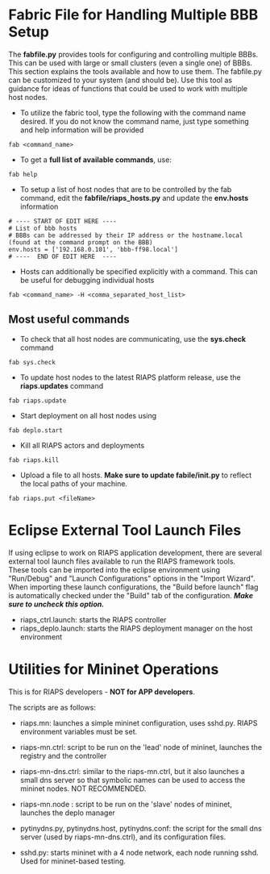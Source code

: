 # Fabric File for Handling Multiple BBB Setup
The **fabfile.py** provides tools for configuring and controlling multiple BBBs.  This can be used with large or small clusters (even a single one) of BBBs.  This section explains the tools available and how to use them.  The fabfile.py can be customized to your system (and should be).  Use this tool as guidance for ideas of functions that could be used to work with multiple host nodes.
- To utilize the fabric tool, type the following with the command name desired.  If you do not know the command name, just type something and help information will be provided
```
fab <command_name>
```
- To get a **full list of available commands**, use:
```
fab help
```

- To setup a list of host nodes that are to be controlled by the fab command, edit the **fabfile/riaps_hosts.py** and update the **env.hosts** information
```
# ---- START OF EDIT HERE ----
# List of bbb hosts
# BBBs can be addressed by their IP address or the hostname.local (found at the command prompt on the BBB)
env.hosts = ['192.168.0.101', 'bbb-ff98.local']
# ----  END OF EDIT HERE  ----
```
- Hosts can additionally be specified explicitly with a command. This can be useful for debugging individual hosts
```
fab <command_name> -H <comma_separated_host_list>
```

## Most useful commands
- To check that all host nodes are communicating, use the **sys.check** command
```
fab sys.check
```
- To update host nodes to the latest RIAPS platform release, use the **riaps.updates** command
```
fab riaps.update
```
- Start deployment on all host nodes using
```
fab deplo.start
```
- Kill all RIAPS actors and deployments
```
fab riaps.kill
```
- Upload a file to all hosts. **Make sure to update fabile/__init__.py** to reflect the local paths of your machine.
```
fab riaps.put <fileName>
```

# Eclipse External Tool Launch Files

If using eclipse to work on RIAPS application development, there are several external tool launch files available to run the RIAPS framework tools.  
These tools can be imported into the eclipse environment using "Run/Debug" and "Launch Configurations" options in the "Import Wizard".  When 
importing these launch configurations, the "Build before launch" flag is automatically checked under the "Build" tab of the configuration.  ***Make
sure to uncheck this option.***

- riaps_ctrl.launch:  starts the RIAPS controller
- riaps_deplo.launch:  starts the RIAPS deployment manager on the host environment


# Utilities for Mininet Operations
This is for RIAPS developers - **NOT for APP developers**.

The scripts are as follows:
- riaps.mn: launches a simple mininet configuration, uses sshd.py. RIAPS environment variables must be set.  

- riaps-mn.ctrl: script to be run on the 'lead' node of mininet, launches the registry and the controller

- riaps-mn-dns.ctrl: similar to the riaps-mn.ctrl, but it also launches a small dns server so that symbolic names can be used to access the mininet nodes. NOT RECOMMENDED.

- riaps-mn.node : script to be run on the 'slave' nodes of mininet, launches the deplo manager

- pytinydns.py, pytinydns.host, pytinydns.conf: the script for the small dns server (used by riaps-mn-dns.ctrl), and its configuration files.

- sshd.py: starts mininet with a 4 node network, each node running sshd. Used for mininet-based testing.
